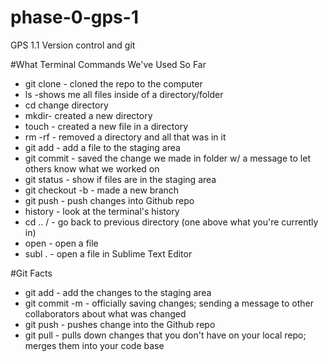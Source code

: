 # phase-0-gps-1
GPS 1.1 Version control and git

#What Terminal Commands We've Used So Far

* git clone - cloned the repo to the computer
* ls -shows me all files inside of a directory/folder
* cd change directory
* mkdir- created a new directory
* touch - created a new file in a directory 
* rm -rf - removed a directory and all that was in it
* git add - add a file to the staging area
* git commit - saved the change we made in folder w/ a message to let others know what we worked on
* git status - show if files are in the staging area
* git checkout -b - made a new branch 
* git push - push changes into Github repo
* history - look at the terminal's history 
* cd .. / - go back to previous directory (one above what you're currently in)
* open - open a file
* subl . - open a file in Sublime Text Editor

#Git Facts
* git add - add the changes to the staging area
* git commit -m - officially saving changes; sending a message to other collaborators about what was changed
* git push - pushes change into the Github repo
* git pull - pulls down changes that you don't have on your local repo; merges them into your code base




